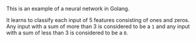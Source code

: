 This is an example of a neural network in Golang.

It learns to classify each input of 5 features consisting of ones and zeros. Any input with a sum of more than 3 is
considered to be a `1` and any input with a sum of less than 3 is considered to be a `0`.
